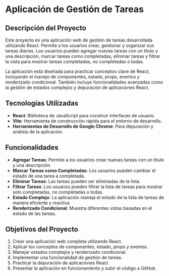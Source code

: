 # Aplicación de Gestión de Tareas

## Descripción del Proyecto

Este proyecto es una aplicación web de gestión de tareas desarrollada utilizando React. Permite a los usuarios crear, gestionar y organizar sus tareas diarias. Los usuarios pueden agregar nuevas tareas con un título y una descripción, marcar tareas como completadas, eliminar tareas y filtrar la vista para mostrar tareas completadas, no completadas o todas.

La aplicación está diseñada para practicar conceptos clave de React, incluyendo el manejo de componentes, estado, props, eventos y renderizado condicional. También incluye funcionalidades avanzadas como la gestión de estados complejos y depuración de aplicaciones React.

## Tecnologías Utilizadas

- **React**: Biblioteca de JavaScript para construir interfaces de usuario.
- **Vite**: Herramienta de construcción rápida para el entorno de desarrollo.
- **Herramientas de Desarrollo de Google Chrome**: Para depuración y análisis de la aplicación.

## Funcionalidades

- **Agregar Tareas**: Permite a los usuarios crear nuevas tareas con un título y una descripción.
- **Marcar Tareas como Completadas**: Los usuarios pueden cambiar el estado de una tarea a completada.
- **Eliminar Tareas**: Las tareas pueden ser eliminadas de la lista.
- **Filtrar Tareas**: Los usuarios pueden filtrar la lista de tareas para mostrar solo completadas, no completadas o todas.
- **Estado Complejo**: La aplicación maneja el estado de la lista de tareas de manera eficiente y reactiva.
- **Renderizado Condicional**: Muestra diferentes vistas basadas en el estado de las tareas.

## Objetivos del Proyecto

1. Crear una aplicación web completa utilizando React.
2. Aplicar los conceptos de componentes, estado, props y eventos.
3. Manejar estados complejos y renderizado condicional.
4. Implementar una funcionalidad de gestión de tareas.
5. Practicar la depuración de aplicaciones React.
6. Presentar la aplicación en funcionamiento y subir el código a GitHub.
